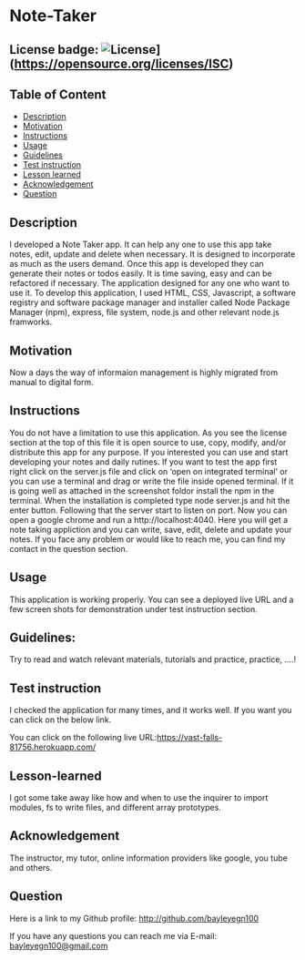 # Note-Taker

## License badge: ![License](https://img.shields.io/badge/License-ISC-blue.svg)](https://opensource.org/licenses/ISC)

## Table of Content
- [Description](#description)
- [Motivation](#motivation)
- [Instructions](#instructions)
- [Usage](#usage)
- [Guidelines](#guidelines)
- [Test instruction](#test-instruction)
- [Lesson learned](#lesson)
- [Acknowledgement](#acknowledgement)
- [Question](#question)
## Description 

I developed a Note Taker app. It can help any one to use this app take notes, edit, update and delete when necessary. It is designed to incorporate as much as the users demand. Once this app is developed they can generate their notes or todos easily. It is time saving, easy and can be refactored if necessary. The application designed for any one who want to use it. To develop this application, I used HTML, CSS, Javascript, a software registry and software package manager and installer called Node Package Manager (npm), express, file system, node.js and other relevant node.js framworks. 

## Motivation 

Now a days the way of informaion management is highly migrated from manual to digital form.

## Instructions

You do not have a limitation to use this application. As you see the license section at the top of this file it is open source to use, copy, modify, and/or distribute this app for any purpose. If you interested you can use and start developing your notes and daily rutines. If you want to test the app first right click on the server.js file and click on ‘open on integrated terminal’ or you can use a terminal and drag or write the file inside opened terminal. If it is going well as attached in the screenshot foldor install the npm in the terminal. When the installation is completed type node server.js and hit the enter button. Following that the server start to listen on port. Now you can open a google chrome and run a http://localhost:4040. Here you will get a note taking appliction and you can write, save, edit, delete and update your notes. If you face any problem or would like to reach me, you can find my contact in the question section.

## Usage 

This application is working properly. You can see a deployed live URL and a few screen shots for demonstration under test instruction section.

## Guidelines: 

Try to read and watch relevant materials, tutorials and practice, practice, ....!

## Test instruction 

I checked the application for many times, and it works well. If you want you can click on the below link. 

You can click on the following live URL:https://vast-falls-81756.herokuapp.com/

## Lesson-learned

I got some take away like how and when to use the inquirer to import modules, fs to write files, and different array prototypes.

## Acknowledgement

The instructor, my tutor, online information providers like google, you tube and others.

## Question

Here is a link to my Github profile: http://github.com/bayleyegn100

If you have any questions you can reach me via E-mail: bayleyegn100@gmail.com